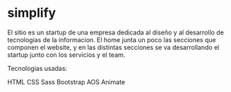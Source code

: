 # simplify

El sitio es un startup de una empresa dedicada al diseño y al desarrollo de tecnologias de la informacion. El home junta un poco las secciones que componen el website, y en las distintas secciones se va desarrollando el startup junto con los servicios y el team.

Tecnologias usadas:

HTML
CSS
Sass
Bootstrap
AOS
Animate

